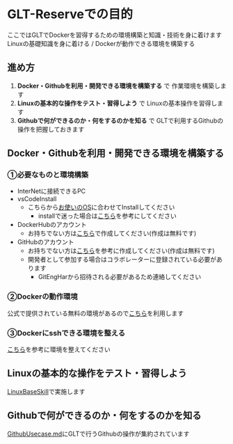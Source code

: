 # GLT-Reserveでの目的

ここではGLTでDockerを習得するための環境構築と知識・技術を身に着けます
Linuxの基礎知識を身に着ける / Dockerが動作できる環境を構築する

## 進め方

1. **Docker・Githubを利用・開発できる環境を構築する** で 作業環境を構築します
2. **Linuxの基本的な操作をテスト・習得しよう** で Linuxの基本操作を習得します
3. **Githubで何ができるのか・何をするのかを知る** で GLTで利用するGithubの操作を把握しておきます

## Docker・Githubを利用・開発できる環境を構築する

### ①必要なものと環境構築

- InterNetに接続できるPC
- vsCodeInstall
  - こちらから[お使いのOS](https://code.visualstudio.com/download)に合わせてInstallしてください
    - installで迷った場合は[こちら](https://www.javadrive.jp/vscode/install/index1.html)を参考にしてください  
- DockerHubのアカウント
  - お持ちでない方は[こちら](https://hub.docker.com/signup/)で作成してください(作成は無料です)
- GitHubのアカウント
  - お持ちでない方は[こちら](https://reffect.co.jp/html/create_github_account_first_time/)を参考に作成してください(作成は無料です)
  - 開発者として参加する場合はコラボレーターに登録されている必要があります
    - GitEngHarから招待される必要があるため連絡してください

### ②Dockerの動作環境

公式で提供されている無料の環境があるので[こちら](https://labs.play-with-docker.com/)を利用します

### ③Dockerにsshできる環境を整える

[こちら](https://github.com/GitEngHar/GrowTheLatestTechnorogy/blob/main/GLT-Reserve/sshToDocker.md)を参考に環境を整えてください

## Linuxの基本的な操作をテスト・習得しよう

[LinuxBaseSkill](https://github.com/GitEngHar/GrowTheLatestTechnorogy/tree/main/GLT-Reserve/LinuxBaseSkill)で実施します

## Githubで何ができるのか・何をするのかを知る

[GithubUsecase.md](https://github.com/GitEngHar/GrowTheLatestTechnorogy/blob/main/GLT-Reserve/GithubUsecase.md)にGLTで行うGithubの操作が集約されています
